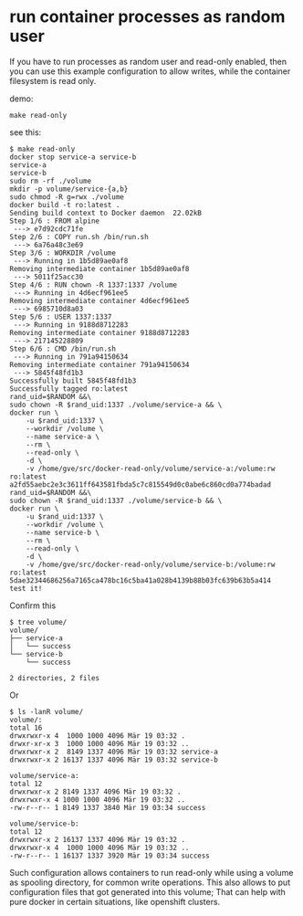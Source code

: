 # run container processes as random user

If you have to run processes as random user and read-only enabled, then you can
use this example configuration to allow writes, while the container filesystem
is read only.

demo:
```
make read-only
```

see this:
```
$ make read-only
docker stop service-a service-b
service-a
service-b
sudo rm -rf ./volume
mkdir -p volume/service-{a,b}
sudo chmod -R g=rwx ./volume
docker build -t ro:latest .
Sending build context to Docker daemon  22.02kB
Step 1/6 : FROM alpine
 ---> e7d92cdc71fe
Step 2/6 : COPY run.sh /bin/run.sh
 ---> 6a76a48c3e69
Step 3/6 : WORKDIR /volume
 ---> Running in 1b5d89ae0af8
Removing intermediate container 1b5d89ae0af8
 ---> 5011f25acc30
Step 4/6 : RUN chown -R 1337:1337 /volume
 ---> Running in 4d6ecf961ee5
Removing intermediate container 4d6ecf961ee5
 ---> 6985710d8a03
Step 5/6 : USER 1337:1337
 ---> Running in 9188d8712283
Removing intermediate container 9188d8712283
 ---> 217145228809
Step 6/6 : CMD /bin/run.sh
 ---> Running in 791a94150634
Removing intermediate container 791a94150634
 ---> 5845f48fd1b3
Successfully built 5845f48fd1b3
Successfully tagged ro:latest
rand_uid=$RANDOM &&\
sudo chown -R $rand_uid:1337 ./volume/service-a && \
docker run \
	-u $rand_uid:1337 \
	--workdir /volume \
	--name service-a \
	--rm \
	--read-only \
	-d \
	-v /home/gve/src/docker-read-only/volume/service-a:/volume:rw ro:latest
a2fd55aebc2e3c3611ff643581fbda5c7c815549d0c0abe6c860cd0a774badad
rand_uid=$RANDOM &&\
sudo chown -R $rand_uid:1337 ./volume/service-b && \
docker run \
	-u $rand_uid:1337 \
	--workdir /volume \
	--name service-b \
	--rm \
	--read-only \
	-d \
	-v /home/gve/src/docker-read-only/volume/service-b:/volume:rw ro:latest
5dae32344686256a7165ca478bc16c5ba41a028b4139b88b03fc639b63b5a414
test it!

```


Confirm this
```
$ tree volume/
volume/
├── service-a
│   └── success
└── service-b
    └── success

2 directories, 2 files
```

Or
```
$ ls -lanR volume/
volume/:
total 16
drwxrwxr-x 4  1000 1000 4096 Mär 19 03:32 .
drwxr-xr-x 3  1000 1000 4096 Mär 19 03:32 ..
drwxrwxr-x 2  8149 1337 4096 Mär 19 03:32 service-a
drwxrwxr-x 2 16137 1337 4096 Mär 19 03:32 service-b

volume/service-a:
total 12
drwxrwxr-x 2 8149 1337 4096 Mär 19 03:32 .
drwxrwxr-x 4 1000 1000 4096 Mär 19 03:32 ..
-rw-r--r-- 1 8149 1337 3840 Mär 19 03:34 success

volume/service-b:
total 12
drwxrwxr-x 2 16137 1337 4096 Mär 19 03:32 .
drwxrwxr-x 4  1000 1000 4096 Mär 19 03:32 ..
-rw-r--r-- 1 16137 1337 3920 Mär 19 03:34 success

```


Such configuration allows containers to run read-only while using a volume as
spooling directory, for common write operations. This also allows to put
configuration files that got generated into this volume; That can help with
pure docker in certain situations, like openshift clusters.
